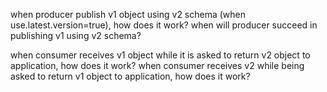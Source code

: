 when producer publish v1 object using v2 schema (when use.latest.version=true), how does it work?
when will producer succeed in publishing v1 using v2 schema?

when consumer receives v1 object while it is asked to return v2 object to application, how does it work?
when consumer receives v2 while being asked to return v1 object to application, how does it work?